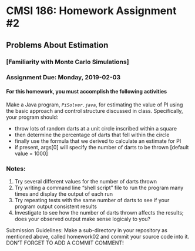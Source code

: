 # CMSI 186: Homework Assignment #2
## Problems About Estimation
### [Familiarity with Monte Carlo Simulations]
### Assignment Due: Monday, 2019-02-03

#### For this homework, you must accomplish the following activities

Make a Java program, <em><code>PiSolver.java</code></em>, for estimating the value of PI using the basic approach and control structure discussed in class.  Specifically, your program should:
* throw lots of random darts at a unit circle inscribed within a square
* then determine the percentage of darts that fell within the circle
* finally use the formula that we derived to calculate an estimate for PI
* if present, args[0] will specify the number of darts to be thrown [default value = 1000]

### Notes:
1. Try several different values for the number of darts thrown
1. Try writing a command line <q>shell script</q> file to run the program many times and display the output of each run
1. Try repeating tests with the same number of darts to see if your program output consistent results
1. Investigate to see how the number of darts thrown affects the results; does your observed output make sense logicaly to you?

Submission Guidelines: Make a sub-directory in your repository as mentioned above, called homework02 and commit your source code into it. DON'T FORGET TO ADD A COMMIT COMMENT!
